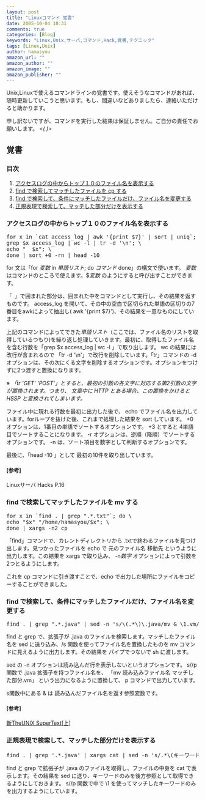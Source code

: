 ```yaml
---
layout: post
title: "Linuxコマンド 覚書"
date: 2005-10-04 10:31
comments: true
categories: [Blog]
keywords: "Linux,Unix,サーバ,コマンド,Hack,覚書,テクニック"
tags: [Linux,Unix]
author: hamasyou
amazon_url: ""
amazon_author: ""
amazon_image: ""
amazon_publisher: ""
---
```


<p>
<a href="http://www.amazon.co.jp/exec/obidos/ASIN/487311151X/sorehabooks-22/250-7698465-6388212?%5Fencoding=UTF8&camp=247&link%5Fcode=xm2" rel="external nofollow"></a>
</p>

Unix,Linuxで使えるコマンドラインの覚書です。使えそうなコマンドがあれば、随時更新していこうと思います。もし、間違いなどありましたら、連絡いただけると助かります。

申し訳ないですが、コマンドを実行した結果は保証しません。ご自分の責任でお願いします。 <_(_ _)_>


<!-- more -->

<h2>覚書</h2>

<h3>目次</h3>

<ol>
<li><a href="#アクセスログの中からトップ１０のファイル名を表示する" rel="external nofollow">アクセスログの中からトップ１０のファイル名を表示する</a></li>
<li><a href="#find で検索してマッチしたファイルを cp する" rel="external nofollow">find で検索してマッチしたファイルを cp する</a></li>
<li><a href="#find で検索して、条件にマッチしたファイルだけ、ファイル名を変更する" rel="external nofollow">find で検索して、条件にマッチしたファイルだけ、ファイル名を変更する</a></li>
<li><a href="#正規表現で検索して、マッチした部分だけを表示する" rel="external nofollow">正規表現で検索して、マッチした部分だけを表示する</a></li>
</ol>

<h3 id="アクセスログの中からトップ１０のファイル名を表示する">アクセスログの中からトップ１０のファイル名を表示する</h3>

<pre class="console">for x in `cat access_log | awk '{print $7}' | sort | uniq`; do \ 
grep $x access_log | wc -l | tr -d '\n'; \
echo &quot;  $x&quot;; \
done | sort +0 -rn | head -10</pre>

for 文は「for <i>変数</i> in <i>単語リスト</i>; do <i>コマンド</i> done」の構文で使います。 <i>変数</i>はコマンドのところで使えます。$<i>変数</i> のようにすると呼び出すことができます。

「` `」で囲まれた部分は、囲まれた中をコマンドとして実行し、その結果を返すものです。 access_log を開いて、その中の空白で区切られた単語の区切りの7番目をawkによって抽出し( awk '{print $7}')、その結果を一意なものにしています。

上記のコマンドによってできた<i>単語リスト</i>（ここでは、ファイル名のリストを取得しているつもり)を繰り返し処理していきます。最初に、取得したファイル名を含む行数を「grep $x access_log | wc -l 」で取り出します。 wc の結果には改行が含まれるので 「tr -d '\n'」で改行を削除しています。「tr」コマンドの -d オプションは、その次にくる文字を削除するオプションです。オプションをつけずに2つ渡すと置換になります。

※<i> 「tr 'GET' 'POST'」とすると、最初の引数の各文字に対応する第2引数の文字が置換されます。つまり、 文章中に HTTP とある場合、この置換をかけると HSSP と変換されてしまいます。</i>

ファイル中に現れる行数を最初に出力した後で、 echo でファイル名を出力しています。forループを抜けた後、これまで処理した結果を sort しています。 +0 オプションは、1番目の単語でソートするオプションです。 +3 とすると 4単語目でソートすることになります。 -r オプションは、逆順（降順）でソートするオプションです。 -n は、ソート項目を数字として判断するオプションです。

最後に、「head -10 」として 最初の10件を取り出しています。

<h4>[参考]</h4>

Linuxサーバ Hacks P.16

<h3 id="find で検索してマッチしたファイルを cp する">find で検索してマッチしたファイルを mv する</h3>

<pre class="console">for x in `find . | grep ".*.txt"`; do \
echo "$x" "/home/hamasyou/$x"; \
done | xargs -n2 cp</pre>

「find」コマンドで、カレントディレクトリから .txtで終わるファイルを見つけ出します。見つかったファイルを echo で 元のファイル名 移動先 というように出力します。この結果を xargs で取り込み、 -n<i>数字</i> オプションによって引数を2つとるようにします。

これを cp コマンドに引き渡すことで、echo で出力した場所にファイルをコピーすることができました。

<h3 id="find で検索して、条件にマッチしたファイルだけ、ファイル名を変更する">find で検索して、条件にマッチしたファイルだけ、ファイル名を変更する</h3>

<pre class="console">find . | grep &quot;.*.java&quot; | sed -n 's/\(.*\)\.java/mv &amp; \1.vm/p' |sh</pre>

find と grep で、拡張子が .java のファイルを検索します。マッチしたファイル名を sed に送り込み、/s 関数を使ってファイル名を置換したものを mv コマンドに見えるように出力します。その結果を パイプでつないで sh に渡します。

sed の -n オプションは読み込んだ行を表示しないというオプションです。 s//p 関数で .java 拡張子を持つファイル名を、 「mv 読み込みファイル名 マッチした部分.vm」 という出力になるように置換して、 p コマンドで出力しています。

s関数中にある &amp; は 読み込んだファイル名を返す参照変数です。

<h4>[参考]</h4>

<a href="http://www.amazon.co.jp/exec/obidos/ASIN/4774116823/sorehabooks-22/250-7698465-6388212?%5Fencoding=UTF8&camp=247&link%5Fcode=xm2" rel="external nofollow">新TheUNIX SuperText[上]</a>

<h3 id="正規表現で検索して、マッチした部分だけを表示する">正規表現で検索して、マッチした部分だけを表示する</h3>

<pre class="console">find . | grep '.*.java' | xargs cat | sed -n 's/.*\(キーワード\).*/\1/p'</pre>

find と grep で拡張子が .java のファイルを取得し、ファイルの中身を cat で表示します。その結果を sed に送り、キーワードのみを後方参照として取得できるようにしておきます。 s//p 関数で中で \1 を使ってマッチしたキーワードのみを出力するようにしています。





